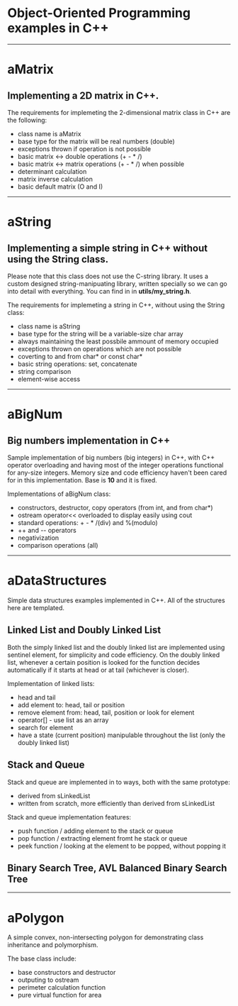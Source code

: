 # Object-Oriented Programming examples in **C++**
---
# aMatrix
## Implementing a 2D matrix in C++.

The requirements for implemeting the 2-dimensional matrix class in C++ are the following:
  * class name is aMatrix
  * base type for the matrix will be real numbers (double)
  * exceptions thrown if operation is not possible
  * basic matrix <-> double operations (+ - * /)
  * basic matrix <-> matrix operations (+ - * /)  when possible
  * determinant calculation
  * matrix inverse calculation
  * basic default matrix (O and I)

---
# aString
## Implementing a simple string in C++ without using the String class.

Please note that this class does not use the C-string library.
It uses a custom designed string-manipuating library, written specially so we can go into detail with everything.
You can find in in **utils/my_string.h**.

The requirements for implemeting a string in C++, without using the String class:
  * class name is aString
  * base type for the string will be a variable-size char array
  * always maintaining the least possbile ammount of memory occupied
  * exceptions thrown on operations which are not possible
  * coverting to and from char* or const char*
  * basic string operations: set, concatenate
  * string comparison
  * element-wise access

---
# aBigNum
## Big numbers implementation in C++

Sample implementation of big numbers (big integers) in C++, with C++ operator overloading and having most of the integer operations functional for any-size integers. Memory size and code efficiency haven't been cared for in this implementation. Base is **10** and it is fixed.

Implementations of aBigNum class:
  * constructors, destructor, copy operators (from int, and from char*)
  * ostream operator<< overloaded to display easily using cout
  * standard operations: + - * /(div) and %(modulo)
  * ++ and -- operators
  * negativization
  * comparison operations (all)

---
# aDataStructures
Simple data structures examples implemented in C++. All of the structures here are templated.

## Linked List and Doubly Linked List

Both the simply linked list and the doubly linked list are implemented using sentinel element, for simplicity and code efficiency.
On the doubly linked list, whenever a certain position is looked for the function decides automatically if it starts at head or at tail (whichever is closer).

Implementation of linked lists:
  * head and tail
  * add element to: head, tail or position
  * remove element from: head, tail, position or look for element
  * operator[] - use list as an array
  * search for element
  * have a state (current position) manipulable throughout the list (only the doubly linked list)

## Stack and Queue

Stack and queue are implemented in to ways, both with the same prototype:
  * derived from sLinkedList
  * written from scratch, more efficiently than derived from sLinkedList

Stack and queue implementation features:
  * push function / adding element to the stack or queue
  * pop function / extracting element fromt he stack or queue
  * peek function / looking at the element to be popped, without popping it

## Binary Search Tree, AVL Balanced Binary Search Tree

---
# aPolygon
A simple convex, non-intersecting polygon for demonstrating class inheritance and polymorphism.

The base class include:
  * base constructors and destructor
  * outputing to ostream
  * perimeter calculation function
  * pure virtual function for area
